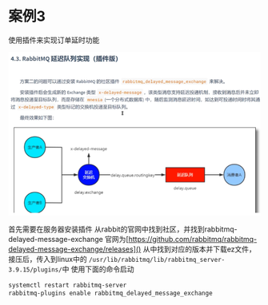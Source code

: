 # 案例3

使用插件来实现订单延时功能

![img.png](img.png)

首先需要在服务器安装插件
从rabbit的官网中找到社区，并找到rabbitmq-delayed-message-exchange
官网为[https://github.com/rabbitmq/rabbitmq-delayed-message-exchange/releases]()
从中找到对应的版本并下载ez文件，接压后，传入到linux中的
```/usr/lib/rabbitmq/lib/rabbitmq_server-3.9.15/plugins/```中
使用下面的命令启动

```shell
systemctl restart rabbitmq-server
rabbitmq-plugins enable rabbitmq_delayed_message_exchange
```